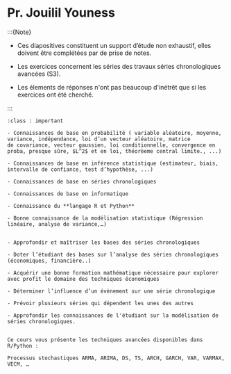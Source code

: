 # Pr. Jouilil Youness


:::{Note}
- Ces diapositives constituent un support d’étude non exhaustif, elles doivent être complétées par de prise de notes.

- Les exercices concernent les séries des travaux séries chronologiques avancées (S3). 

- Les élements de réponses n'ont pas beaucoup d'inétrêt que si les exercices ont été cherché. 

:::



```{admonition} Pré requis
:class : important

- Connaissances de base en probabilité ( variable aléatoire, moyenne, variance, indépendance, loi d’un vecteur aléatoire, matrice
de covariance, vecteur gaussien, loi conditionnelle, convergence en proba, presque sûre, $L^2$ et en loi, théorèeme central limite., ...)

- Connaissances de base en inférence statistique (estimateur, biais, intervalle de confiance, test d’hypothèse, ...)

- Connaissances de base en séries chronologiques

- Connaissances de base en informatique

- Connaissance du **langage R et Python**

- Bonne connaissance de la modélisation statistique (Régression linéaire, analyse de variance,…)

```


```{admonition} OBJECTIFS DU MODULE

- Approfondir et maîtriser les bases des séries chronologiques 

- Doter l’étudiant des bases sur l’analyse des séries chronologiques (économiques, financière..)

- Acquérir une bonne formation mathématique nécessaire pour explorer avec profit le domaine des techniques économiques

- Déterminer l’influence d’un évènement sur une série chronologique

- Prévoir plusieurs séries qui dépendent les unes des autres

- Approfondir les connaissances de l'étudiant sur la modélisation de séries chronologiques. 


```

```
Ce cours vous présente les techniques avancées disponibles dans R/Python : 

Processus stochastiques ARMA, ARIMA, DS, TS, ARCH, GARCH, VAR, VARMAX, VECM, …
```

```
```

